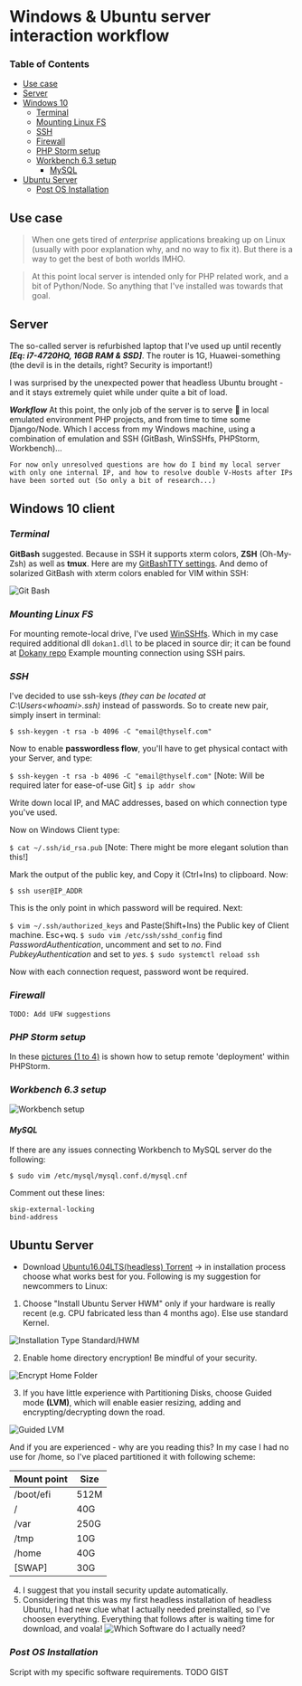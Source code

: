 # Windows & Ubuntu server interaction workflow

### Table of Contents
- [Use case](#use-case)
- [Server](#server)
- [Windows 10](#win10)
  * [Terminal](#terminal)
  * [Mounting Linux FS](#mounting-linux-fs)
  * [SSH](#ssh)
  * [Firewall](#firewall)
  * [PHP Storm setup](#php-storm-setup)
  * [Workbench 6.3 setup](#workbench-6.3-setup)
    + [MySQL](#mysql)
- [Ubuntu Server](#ubuntu-server)
  * [Post OS Installation](#post-os-installation)
  




<!-- toc -->

## Use case
> When one gets tired of _enterprise_ applications breaking up on Linux (usually with poor explanation why, and no way to fix it). But there is a way to get the best of both worlds IMHO.

> At this point local server is intended only for PHP related work, and a bit of Python/Node. So anything that I've installed was towards that goal.


## Server
The so-called server is refurbished laptop that I've used up until recently _**[Eq: i7-4720HQ, 16GB RAM & SSD]**_. The router is 1G, Huawei-something (the devil is in the details, right? Security is important!)

I was surprised by the unexpected power that headless Ubuntu brought - and it stays extremely quiet while under quite a bit of load.

_**Workflow**_
    At this point, the only job of the server is to serve :troll: in local emulated environment PHP projects, and from time to time some Django/Node. Which I access from my Windows machine, using a combination of emulation and SSH (GitBash, WinSSHfs, PHPStorm, Workbench)...

    For now only unresolved questions are how do I bind my local server with only one internal IP, and how to resolve double V-Hosts after IPs have been sorted out (So only a bit of research...)

## Windows 10 client


### *Terminal* 

**GitBash** suggested. Because in SSH it supports xterm colors, **ZSH** (Oh-My-Zsh) as well as **tmux**. Here are my [GitBashTTY settings](https://gist.github.com/l3xq/07aebaad79e51ed28756e9a4dc2a8012). And demo of solarized GitBash with xterm colors enabled for VIM within SSH:


![Git Bash][git-bash-gif]


### *Mounting Linux FS*


For mounting remote-local drive, I've used [WinSSHfs](https://github.com/Foreveryone-cz/win-sshfs/releases). Which in my case required additional dll `dokan1.dll` to be placed in source dir; it can be found at [Dokany repo](https://github.com/dokan-dev/dokany/releases)
Example mounting connection using SSH pairs.


### *SSH*


I've decided to use ssh-keys _(they can be located at C:\Users\<whoami>\.ssh)_ instead of passwords. So to create new pair, simply insert in terminal:


`$ ssh-keygen -t rsa -b 4096 -C "email@thyself.com"`


Now to enable **passwordless flow**, you'll have to get physical contact with your Server, and type:


`$ ssh-keygen -t rsa -b 4096 -C "email@thyself.com"`    [Note: Will be required later for ease-of-use Git]
`$ ip addr show`


Write down local IP, and MAC addresses, based on which connection type you've used.

Now on Windows Client type:


`$ cat ~/.ssh/id_rsa.pub`    [Note: There might be more elegant solution than this!]


Mark the output of the public key, and Copy it (Ctrl+Ins) to clipboard. Now:


`$ ssh user@IP_ADDR`


This is the only point in which password will be required. Next:


`$ vim ~/.ssh/authorized_keys` and Paste(Shift+Ins) the Public key of Client machine. Esc+wq.
`$ sudo vim /etc/ssh/sshd_config` find _PasswordAuthentication_, uncomment and set to _no_. Find _PubkeyAuthentication_ and set to _yes_.
`$ sudo systemctl reload ssh`


Now with each connection request, password wont be required.


### *Firewall*


    TODO: Add UFW suggestions


### *PHP Storm setup*


In these [pictures (1 to 4)](https://github.com/l3xq/DevDocs/blob/master/ext/pics_PHPStorm_WBench) is shown how to setup remote 'deployment' within PHPStorm.


### *Workbench 6.3 setup*


![Workbench setup][workbench]


#### *MySQL*


If there are any issues connecting Workbench to MySQL server do the following:


`$ sudo vim /etc/mysql/mysql.conf.d/mysql.cnf`

Comment out these lines:
```
skip-external-locking
bind-address
```


## Ubuntu Server


* Download [Ubuntu16.04LTS(headless) Torrent](http://releases.ubuntu.com/16.04/ubuntu-16.04.3-server-amd64.iso.torrent?_ga=2.93931348.89627716.1518119172-582049912.1518119172) -> in installation process choose what works best for you. Following is my suggestion for newcommers to Linux:

1. Choose "Install Ubuntu Server HWM" only if your hardware is really recent (e.g. CPU fabricated less than 4 months ago). Else use standard Kernel.


![Installation Type Standard/HWM][install-type]


2. Enable home directory encryption! Be mindful of your security.


![Encrypt Home Folder][encrypt-home]


3. If you have little experience with Partitioning Disks, choose Guided mode **(LVM)**, which will enable easier resizing, adding and encrypting/decrypting down the road. 


![Guided LVM][part-disks]


And if you are experienced - why are you reading this? In my case I had no use for /home, so I've placed partitioned it with following scheme:

 Mount point  |  Size
 -------------|-------------
 /boot/efi    |  512M
 /            |  40G
 /var         |  250G
 /tmp         |  10G
 /home        |  40G
 [SWAP]       |  30G

4. I suggest that you install security update automatically.
5. Considering that this was my first headless installation of headless Ubuntu, I had new clue what I actually needed preinstalled, so I've choosen everything. Everything that follows after is waiting time for download, and voala!
![Which Software do I actually need?][soft-select]


### *Post OS Installation*


Script with my specific software requirements. TODO GIST






[install-type]: https://github.com/l3xq/DevDocs/blob/master/ext/pics_UbuntuServer/1.PNG
[encrypt-home]: https://github.com/l3xq/DevDocs/blob/master/ext/pics_UbuntuServer/2.PNG
[part-disks]: https://github.com/l3xq/DevDocs/blob/master/ext/pics_UbuntuServer/3.PNG
[soft-select]: https://github.com/l3xq/DevDocs/blob/master/ext/pics_UbuntuServer/4.PNG
[git-bash-gif]: https://github.com/l3xq/DevDocs/blob/master/ext/GitBash.gif
[workbench]: https://github.com/l3xq/DevDocs/blob/master/ext/pics_PHPStorm_WBench/wb-connect.PNG
